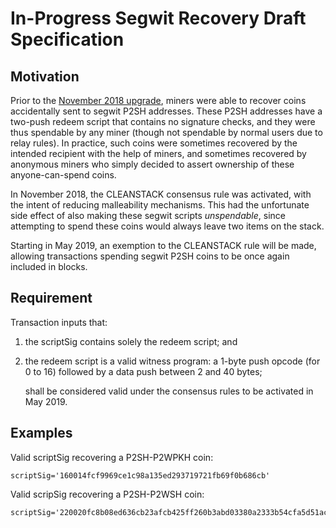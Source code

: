 In-Progress Segwit Recovery Draft Specification
===============================================

## Motivation
Prior to the [November 2018 upgrade](2018-nov-upgrade.md), miners were able to recover coins accidentally sent to segwit P2SH  addresses. These P2SH addresses have a two-push redeem script that contains no signature checks, and they were thus spendable by any miner (though not spendable by normal users due to relay rules). In practice, such coins were sometimes recovered by the intended recipient with the help of miners, and sometimes recovered by anonymous miners who simply decided to assert ownership of these anyone-can-spend coins.

In November 2018, the CLEANSTACK consensus rule was activated, with the intent of reducing malleability mechanisms. This had the unfortunate side effect of also making these segwit scripts *unspendable*, since attempting to spend these coins would always leave two items on the stack.

Starting in May 2019, an exemption to the CLEANSTACK rule will be made, allowing transactions spending segwit P2SH coins to be once again included in blocks.

## Requirement
Transaction inputs that:
1. the scriptSig contains solely the redeem script; and
2. the redeem script is a valid witness program: a 1-byte push opcode (for 0 to 16) followed by a data push between 2 and 40 bytes;

    shall be considered valid under the consensus rules to be activated in May 2019.

## Examples

Valid scriptSig recovering a P2SH-P2WPKH coin:

    scriptSig='160014fcf9969ce1c98a135ed293719721fb69f0b686cb'
 
Valid scripSig recovering a P2SH-P2WSH coin:

    scriptSig='220020fc8b08ed636cb23afcb425ff260b3abd03380a2333b54cfa5d51ac52d803baf4'

